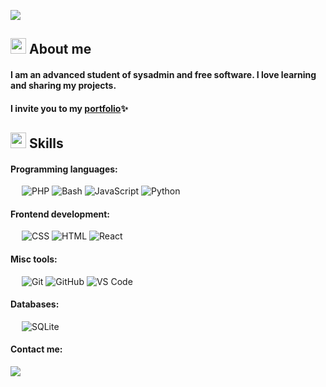 <a><img src="https://readme-typing-svg.herokuapp.com?lines=Sysadmin+Student;Web+Developer;Freelancer;|%20AI%20Enthusiastic;Always%20learning%20new%20things&center=true&width=380&height=45">
	</a>
<h2><img src="https://user-images.githubusercontent.com/136781946/284683006-9c39f900-a2ed-4fb8-8a1e-9efd51e96f01.jpg" width ="25"> About me </h2>
<h4>I am an advanced student of sysadmin and free software. I love learning and sharing my projects.<h4/>
<h4>I invite you to my <a href="https://rociocarvajal.github.io/portfolio/" target="_blank">portfolio</a>✨<h4/>

## <img src="https://media2.giphy.com/media/QssGEmpkyEOhBCb7e1/giphy.gif?cid=ecf05e47a0n3gi1bfqntqmob8g9aid1oyj2wr3ds3mg700bl&rid=giphy.gif" width ="25"><b> Skills</b>
#### Programming languages:
&emsp;
![PHP](https://img.shields.io/badge/-PHP-000?&logo=PHP)
![Bash](https://img.shields.io/badge/-Bash-000?&logo=GNU-Bash)
![JavaScript](https://img.shields.io/badge/-JavaScript-000?&logo=JavaScript)
![Python](https://img.shields.io/badge/-Python-000?&logo=Python)
#### Frontend development:
&emsp;
![CSS](https://img.shields.io/badge/-CSS-000?&logo=CSS3)
![HTML](https://img.shields.io/badge/-HTML-000?&logo=HTML5)
![React](https://img.shields.io/badge/-React-000?&logo=React)
#### Misc tools:
&emsp;
![Git](https://img.shields.io/badge/-Git-000?&logo=Git)
![GitHub](https://img.shields.io/badge/-GitHub-000?&logo=GitHub)
![VS Code](https://img.shields.io/badge/-VS%20Code-000?&logo=Visual-Studio-Code)
#### Databases:
&emsp;
![SQLite](https://img.shields.io/badge/-SQLite-000?&logo=SQLite)


#### Contact me:

<a target="_blank" href="https://www.linkedin.com/in/rocio-carvajal-9983ab280/"><img src="https://img.shields.io/badge/-LinkedIn-0077B5?style=for-the-badge&logo=Linkedin&logoColor=white"></img></a>
